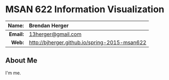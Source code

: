 
MSAN 622 Information Visualization
==================================

|  **Name:** | Brendan Herger         |
|-----------:|:-----------------------|
| **Email:** | <13herger@gmail.com>   |
|   **Web:** | <http://bjherger.github.io/spring-2015-msan622> |

## About Me ##

I'm me.
